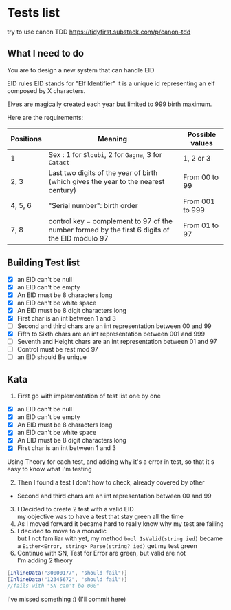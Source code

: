 # Tests list

 try to use canon TDD
 https://tidyfirst.substack.com/p/canon-tdd
 
## What I need to do

You are to design a new system that can handle EID

EID rules
EID stands for "Elf Identifier" it is a unique id representing an elf composed by X characters.

Elves are magically created each year but limited to 999 birth maximum.

Here are the requirements:

| Positions | Meaning                                                                                        | Possible values                     |
|-----------|------------------------------------------------------------------------------------------------|-------------------------------------|
| 1         | Sex : 1 for `Sloubi`, 2 for `Gagna`, 3 for `Catact`                                            | 1, 2 or 3                           |
| 2, 3      | Last two digits of the year of birth (which gives the year to the nearest century)             | From 00 to 99                       |
| 4, 5, 6   | "Serial number": birth order                                                                   | From 001 to 999                     |
| 7, 8      | control key = complement to 97 of the number formed by the first 6 digits of the EID modulo 97 | From 01 to 97                       |


## Building Test list

- [X] an EID can't be null
- [X] an EID can't be empty
- [X] An EID must be 8 characters long
- [X] an EID can't be white space
- [X] An EID must be 8 digit characters long
- [X] First char is an int between 1 and 3
- [ ] Second and third chars are an int representation between 00 and 99
- [X] Fifth to Sixth chars are an int representation between 001 and 999
- [ ] Seventh and Height chars are an int representation between 01 and 97
- [ ] Control must be rest mod 97
- [ ] an EID should Be unique

## Kata

1. First go with implementation of test list one by one

- [X] an EID can't be null
- [X] an EID can't be empty
- [X] An EID must be 8 characters long
- [X] an EID can't be white space
- [X] An EID must be 8 digit characters long
- [X] First char is an int between 1 and 3

Using Theory for each test, 
and adding why it's a error in test, so that it s easy to know what I'm testing


2. Then I found a test I don't how to check, already covered by other
- Second and third chars are an int representation between 00 and 99

3. I Decided to create 2 test with a valid EID  
my objective was to have a test that stay green all the time
4. As I moved forward it became hard to really know why my test are failing
5. I decided to move to a monadic  
but I not familiar with yet, my method `bool IsValid(string ied)` became a `Either<Error, string> Parse(string? ied)` get my test green
6. Continue with SN, Test for Error are green, but valid are not  
 I'm adding 2 theory
```csharp
[InlineData("30000177", "should fail")]
[InlineData("12345672", "should fail")]
//fails with "SN can't be 000" 
```
I've missed something :) (I'll commit here)
